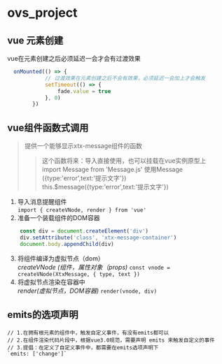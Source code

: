 # ovs_project

## vue 元素创建
vue在元素创建之后必须延迟一会才会有过渡效果
```js
  onMounted(() => {
            // 过渡效果在元素创建之后不会有效果，必须延迟一会加上才会触发
            setTimeout(() => {
                fade.value = true
            }, 0)
        })
```

## vue组件函数式调用
> 提供一个能够显示xtx-message组件的函数  
>>    这个函数将来：导入直接使用，也可以挂载在vue实例原型上  
>>    import Message from 'Message.js' 使用Message ({type:'error',text:'提示文字'})  
> this.$message({type:'error',text:'提示文字'})  


1. 导入消息提醒组件  
`import { createVNode, render } from 'vue'`
2. 准备一个装载组件的DOM容器  
```js
	const div = document.createElement('div')
	div.setAttribute('class', 'xtx-message-container')
	document.body.appendChild(div)
```
3. 将组件编译为虚拟节点（dom）  
*createVNode (组件，属性对象（props)*
`const vnode = createVNode(XtxMessage, { type, text })`
4. 将虚拟节点渲染在容器中  
*render(虚拟节点，DOM容器)*
`render(vnode, div)`


## emits的选项声明
    // 1.在拥有根元素的组件中，触发自定义事件，有没有emits都可以
    // 2.在组件渲染代码片段中，根据vue3.0规范，需要声明 emits 来触发自定义的事件
    // 3.提倡：在定义了自定义事件中，都需要在emits选项声明下
    `emits: ['change']`